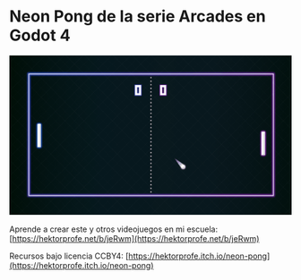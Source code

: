 # Neon Pong de la serie Arcades en Godot 4

![](./sample.gif) 

Aprende a crear este y otros videojuegos en mi escuela: [https://hektorprofe.net/b/jeRwm](https://hektorprofe.net/b/jeRwm)

Recursos bajo licencia CCBY4: [https://hektorprofe.itch.io/neon-pong](https://hektorprofe.itch.io/neon-pong)